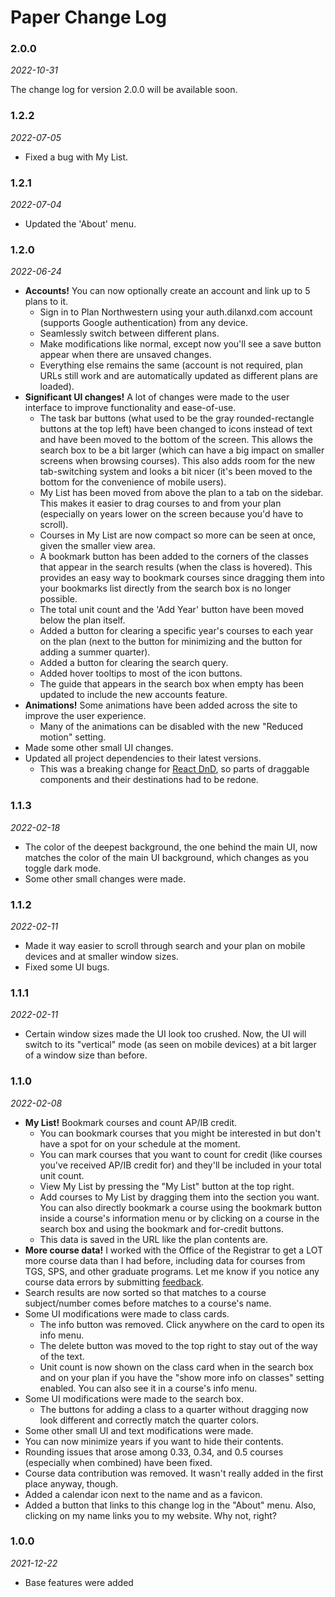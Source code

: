 # Paper Change Log

### 2.0.0

_2022-10-31_

The change log for version 2.0.0 will be available soon.

### 1.2.2

_2022-07-05_

- Fixed a bug with My List.

### 1.2.1

_2022-07-04_

- Updated the 'About' menu.

### 1.2.0

_2022-06-24_

- **Accounts!** You can now optionally create an account and link up to 5 plans to it.
  - Sign in to Plan Northwestern using your auth.dilanxd.com account (supports Google authentication) from any device.
  - Seamlessly switch between different plans.
  - Make modifications like normal, except now you'll see a save button appear when there are unsaved changes.
  - Everything else remains the same (account is not required, plan URLs still work and are automatically updated as different plans are loaded).
- **Significant UI changes!** A lot of changes were made to the user interface to improve functionality and ease-of-use.
  - The task bar buttons (what used to be the gray rounded-rectangle buttons at the top left) have been changed to icons instead of text and have been moved to the bottom of the screen. This allows the search box to be a bit larger (which can have a big impact on smaller screens when browsing courses). This also adds room for the new tab-switching system and looks a bit nicer (it's been moved to the bottom for the convenience of mobile users).
  - My List has been moved from above the plan to a tab on the sidebar. This makes it easier to drag courses to and from your plan (especially on years lower on the screen because you'd have to scroll).
  - Courses in My List are now compact so more can be seen at once, given the smaller view area.
  - A bookmark button has been added to the corners of the classes that appear in the search results (when the class is hovered). This provides an easy way to bookmark courses since dragging them into your bookmarks list directly from the search box is no longer possible.
  - The total unit count and the 'Add Year' button have been moved below the plan itself.
  - Added a button for clearing a specific year's courses to each year on the plan (next to the button for minimizing and the button for adding a summer quarter).
  - Added a button for clearing the search query.
  - Added hover tooltips to most of the icon buttons.
  - The guide that appears in the search box when empty has been updated to include the new accounts feature.
- **Animations!** Some animations have been added across the site to improve the user experience.
  - Many of the animations can be disabled with the new "Reduced motion" setting.
- Made some other small UI changes.
- Updated all project dependencies to their latest versions.
  - This was a breaking change for [React DnD](https://react-dnd.github.io/react-dnd/about), so parts of draggable components and their destinations had to be redone.

### 1.1.3

_2022-02-18_

- The color of the deepest background, the one behind the main UI, now matches the color of the main UI background, which changes as you toggle dark mode.
- Some other small changes were made.

### 1.1.2

_2022-02-11_

- Made it way easier to scroll through search and your plan on mobile devices and at smaller window sizes.
- Fixed some UI bugs.

### 1.1.1

_2022-02-11_

- Certain window sizes made the UI look too crushed. Now, the UI will switch to its "vertical" mode (as seen on mobile devices) at a bit larger of a window size than before.

### 1.1.0

_2022-02-08_

- **My List!** Bookmark courses and count AP/IB credit.
  - You can bookmark courses that you might be interested in but don't have a spot for on your schedule at the moment.
  - You can mark courses that you want to count for credit (like courses you've received AP/IB credit for) and they'll be included in your total unit count.
  - View My List by pressing the "My List" button at the top right.
  - Add courses to My List by dragging them into the section you want. You can also directly bookmark a course using the bookmark button inside a course's information menu or by clicking on a course in the search box and using the bookmark and for-credit buttons.
  - This data is saved in the URL like the plan contents are.
- **More course data!** I worked with the Office of the Registrar to get a LOT more course data than I had before, including data for courses from TGS, SPS, and other graduate programs. Let me know if you notice any course data errors by submitting [feedback](/FEEDBACK.md).
- Search results are now sorted so that matches to a course subject/number comes before matches to a course's name.
- Some UI modifications were made to class cards.
  - The info button was removed. Click anywhere on the card to open its info menu.
  - The delete button was moved to the top right to stay out of the way of the text.
  - Unit count is now shown on the class card when in the search box and on your plan if you have the "show more info on classes" setting enabled. You can also see it in a course's info menu.
- Some UI modifications were made to the search box.
  - The buttons for adding a class to a quarter without dragging now look different and correctly match the quarter colors.
- Some other small UI and text modifications were made.
- You can now minimize years if you want to hide their contents.
- Rounding issues that arose among 0.33, 0.34, and 0.5 courses (especially when combined) have been fixed.
- Course data contribution was removed. It wasn't really added in the first place anyway, though.
- Added a calendar icon next to the name and as a favicon.
- Added a button that links to this change log in the "About" menu. Also, clicking on my name links you to my website. Why not, right?

### 1.0.0

_2021-12-22_

- Base features were added
